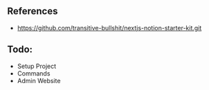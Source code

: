 ## References

- https://github.com/transitive-bullshit/nextjs-notion-starter-kit.git


## Todo:

- Setup Project
- Commands
- Admin Website